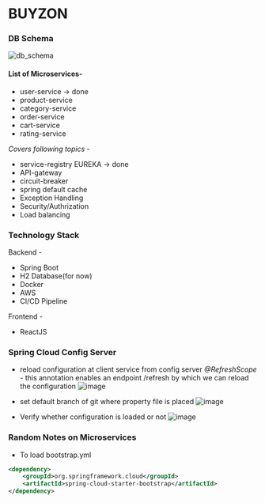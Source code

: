 # BUYZON

### DB Schema
![db_schema](https://user-images.githubusercontent.com/3887992/132411664-43a4b83f-f312-487b-b1f5-4280b9b90501.png)

#### List of Microservices-
* user-service -> done
* product-service
* category-service
* order-service
* cart-service
* rating-service

*Covers following topics -*
* service-registry EUREKA -> done
* API-gateway
* circuit-breaker
* spring default cache
* Exception Handling
* Security/Authrization
* Load balancing

### Technology Stack
Backend -
* Spring Boot
* H2 Database(for now)
* Docker
* AWS
* CI/CD Pipeline

Frontend -
* ReactJS

### Spring Cloud Config Server

* reload configuration at client service from config server
*@RefreshScope* - this annotation enables an endpoint /refresh by which we can reload the configuration
![image](https://user-images.githubusercontent.com/3887992/132410973-9d2dada4-fca6-49d4-9a15-90cdae7ddc7d.png)

* set default branch of git where property file is placed
![image](https://user-images.githubusercontent.com/3887992/132409856-6a3444a8-b75d-4e93-9221-ffd5f5c6edcd.png)

* Verify whether configuration is loaded or not
![image](https://user-images.githubusercontent.com/3887992/132409940-c0ba8fcd-0de2-4da2-b653-c39f626624dc.png)

### Random Notes on Microservices
* To load bootstrap.yml
```xml
<dependency>
    <groupId>org.springframework.cloud</groupId>
    <artifactId>spring-cloud-starter-bootstrap</artifactId>
</dependency>
```
